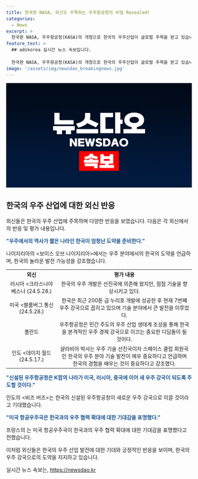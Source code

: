 ```yaml
---
title: 한국판 NASA, 외신도 주목하는 우주항공청의 비밀 Revealed!
categories:
  - News
excerpt: >
  한국판 NASA, 우주항공청(KASA)의 개청으로 한국의 우주산업이 글로벌 주목을 받고 있습니다. 선임분석가는 한국이 엄청난 도약을 준비하고 있다며 기대를 표현하고 있으며, 미국 항우우국과의 협력 등을 통해 한국의 우주 기술 발전을 중시하는 분위기도 강조되고 있습니다. 이에 따른 한국의 우주기술 성공을 인정하는 외신의 관심이 더욱 높아지고 있습니다.
feature_text: >
  ## adskorea 실시간 뉴스 속보입니다.

  한국판 NASA, 우주항공청(KASA)의 개청으로 한국의 우주산업이 글로벌 주목을 받고 있습니다. 선임분석가는 한국이 엄청난 도약을 준비하고 있다며 기대를 표현하고 있으며, 미국 항우우국과의 협력 등을 통해 한국의 우주 기술 발전을 중시하는 분위기도 강조되고 있습니다. 이에 따른 한국의 우주기술 성공을 인정하는 외신의 관심이 더욱 높아지고 있습니다.
image: '/assets/img/newsdao_breakingnews.jpg'
---
```


<p><img src="/assets/img/newsdao_breakingnews.jpg" alt="adskorea 속보" /></p>

<h2 data-ke-size="size26">한국의 우주 산업에 대한 외신 반응</h2>

<p>외신들은 한국의 우주 산업에 주목하며 다양한 반응을 보였습니다. 다음은 각 외신에서의 반응 및 평가 내용입니다.</p>

<p data-ke-size="size16"><b><span style="color: #1a5490;">"우주에서의 역사가 짧은 나라인 한국이 엄청난 도약을 준비한다."</span></b></p>

<p>나이지리아의 &lt;보이스 오브 나이지리아&gt;에서는 우주 분야에서의 한국의 도약을 언급하며, 한국의 놀라운 발전 가능성을 강조했습니다.</p>

<table>
  <tr>
    <td style="text-align: center; height: 17px;"><b>외신</b></td>
    <td style="text-align: center; height: 17px;"><b>평가 내용</b></td>
  </tr>
  <tr>
    <td style="text-align: center; height: 17px;">러시아 <크라스나야 베스나 (24.5.28.)</td>
    <td style="text-align: center; height: 17px;">한국의 우주 개발은 선진국에 의존해 왔지만, 점점 기술을 향상시키고 있다.</td>
  </tr>
  <tr>
    <td style="text-align: center; height: 17px;">미국 <블룸버그 통신 (24.5.28.)</td>
    <td style="text-align: center; height: 17px;">한국은 최근 200톤 급 누리호 개발에 성공한 후 현재 7번째 우주 강국으로 꼽히고 있으며 기술 분야에서 큰 발전을 이루었다.</td>
  </tr>
  <tr>
    <td style="text-align: center; height: 17px;">폴란드 <Any Uak Media (23.12.23.)</td>
    <td style="text-align: center; height: 17px;">우주항공청은 민간 주도의 우주 산업 생태계 조성을 통해 한국을 본격적인 우주 경제 강국으로 이끄는 중요한 디딤돌이 될 것이다.</td>
  </tr>
  <tr>
    <td style="text-align: center; height: 17px;">인도 <데이지 월드 (24.5.17.)</td>
    <td style="text-align: center; height: 17px;">샬라비아 박사는 우주 기술 선진국이자 스페이스 클럽 회원국인 한국의 우주 분야 기술 발전이 매우 중요하다고 언급하며 한국의 경험을 배우는 것이 중요하다고 강조했다.</td>
  </tr>
</table>

<p data-ke-size="size16"><b><span style="color: #1a5490;">"신설된 우주항공청은 K팝의 나라가 미국, 러시아, 중국에 이어 새 우주 강국이 되도록 주도할 것이다."</span></b></p>

<p>인도의 &lt;비즈 버즈&gt;는 한국의 신설된 우주항공청이 새로운 우주 강국으로 이끌 것이라고 기대했습니다.</p>

<p data-ke-size="size16"><b><span style="color: #1a5490;">"미국 항공우주국은 한국과의 우주 협력 확대에 대한 기대감을 표명했다."</span></b></p>

<p>프랑스의 <AFP>는 미국 항공우주국이 한국과의 우주 협력 확대에 대한 기대감을 표명했다고 전했습니다.</p>

<p>이처럼 외신들은 한국의 우주 산업 발전에 대한 기대와 긍정적인 반응을 보이며, 한국의 우주 강국으로의 도약을 지지하고 있습니다.</p>
실시간 뉴스 속보는, <a href="https://newsdao.kr" rel="dofollow">https://newsdao.kr</a>


